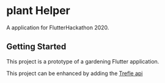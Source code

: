 # plant Helper

A application for FlutterHackathon 2020.

## Getting Started

This project is a prototype of a gardening Flutter application.

This project can be enhanced by adding the [Trefle api](https://trefle.io/)